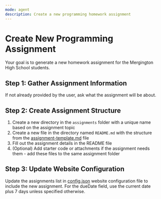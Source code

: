 ```yaml
---
mode: agent
description: Create a new programming homework assignment
---
```


# Create New Programming Assignment

Your goal is to generate a new homework assignment for the Mergington High School students.
    
## Step 1: Gather Assignment Information

If not already provided by the user, ask what the assignment will be about. 

## Step 2: Create Assignment Structure

1. Create a new directory in the `assignments` folder with a unique name based on the assignment topic
1. Create a new file in the directory named `README.md` with the structure from the [assignment-template.md](../../templates/assignment-template.md) file
1. Fill out the assignment details in the README file
1. (Optional) Add starter code or attachments if the assignment needs them - add these files to the same assignment folder

## Step 3: Update Website Configuration

Update the assignments list in [config.json](../../website/config.json) website configuration file to include the new assignment. For the dueDate field, use the current date plus 7 days unless specified otherwise.
